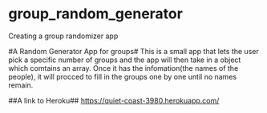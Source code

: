 # group_random_generator
Creating a group randomizer app

#A Random Generator App for groups#
This is a small app that lets the user pick a specific number of groups and the app will then take in a object which comtains
an array. Once it has the infomation(the names of the people), it will procced to fill in the groups one by one until no names 
remain. 

##A link to Heroku##
https://quiet-coast-3980.herokuapp.com/
